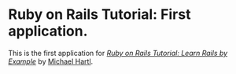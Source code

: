 # Ruby on Rails Tutorial: First application.

This is the first application for [*Ruby on Rails Tutorial: Learn Rails by Example*](http://railstutorial.org) by [Michael Hartl](http://michaelhartl.com).